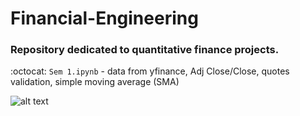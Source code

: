 # Financial-Engineering

### Repository dedicated to quantitative finance projects.


:octocat: ```Sem 1.ipynb``` -  data from yfinance, Adj Close/Close, quotes validation, simple moving average (SMA)


![alt text](https://images.prismic.io/coresignal-website/8e00ca1a-0231-4e36-9b43-284ddc88a256_15.+Top+Hedge+Fund+Industry+Trends+in+2022+and+Beyond.png?auto=compress%2Cformat&fit=max&q=75)
